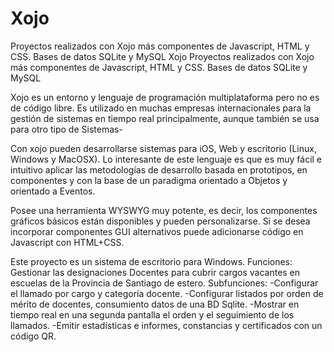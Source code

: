 # Xojo
Proyectos realizados con Xojo más componentes de Javascript, HTML y CSS. Bases de datos SQLite y MySQL
Xojo
Proyectos realizados con Xojo más componentes de Javascript, HTML y CSS. Bases de datos SQLite y MySQL

Xojo es un entorno y lenguaje de programación multiplataforma pero no es de código libre. Es utilizado en muchas empresas internacionales para la gestión de sistemas en tiempo real principalmente, aunque también se usa para otro tipo de Sistemas-

Con xojo pueden desarrollarse sistemas para iOS, Web y escritorio (Linux, Windows y MacOSX). Lo interesante de este lenguaje es que es muy fácil e intuitivo aplicar las metodologías de desarrollo basada en prototipos, en componentes y con la base de un paradigma orientado a Objetos y orientado a Eventos.

Posee una herramienta WYSWYG muy potente, es decir, los componentes gráficos básicos están disponibles y pueden personalizarse. Si se desea incorporar componentes GUI alternativos puede adicionarse código en Javascript con HTML+CSS.

Este proyecto es un sistema de escritorio para Windows.
Funciones: Gestionar las designaciones Docentes para cubrir cargos vacantes en escuelas de la Provincia de Santiago de estero.
  Subfunciones:
      -Configurar el llamado por cargo y categoría docente.
      -Configurar listados por orden de mérito de docentes, consumiento datos de una BD Sqlite.
      -Mostrar en tiempo real en una segunda pantalla el orden y el seguimiento de los llamados.
      -Emitir estadísticas e informes, constancias y certificados con un código QR.
      
